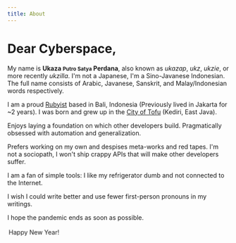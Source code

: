 ```yaml
---
title: About
---
```


# Dear Cyberspace,

My name is __Ukaza <small>Putro Satya</small> Perdana__, also known as *ukazap*, *ukz*, *ukzie*, or more recently *ukzilla*. I'm not a Japanese, I'm a Sino-Javanese Indonesian. The full name consists of Arabic, Javanese, Sanskrit, and Malay/Indonesian words respectively.

I am a proud [Rubyist](https://www.ruby-lang.org/) based in Bali, Indonesia (Previously lived in Jakarta for ~2 years). I was born and grew up in the [City of Tofu](https://www.thejakartapost.com/life/2017/02/21/kediris-bah-kacung-tofu-tradition-matters.html) (Kediri, East Java).

Enjoys laying a foundation on which other developers build. Pragmatically obsessed with automation and generalization.

Prefers working on my own and despises meta-works and red tapes. I'm not a sociopath, I won't ship crappy APIs that will make other developers suffer.

I am a fan of simple tools: I like my refrigerator dumb and not connected to the Internet.

I wish I could write better and use fewer first-person pronouns in my writings.

I hope the pandemic ends as soon as possible.

<marquee direction="down" width="120" height="30" behavior="alternate">
  <marquee behavior="alternate">
    Happy New Year!
  </marquee>
</marquee>
